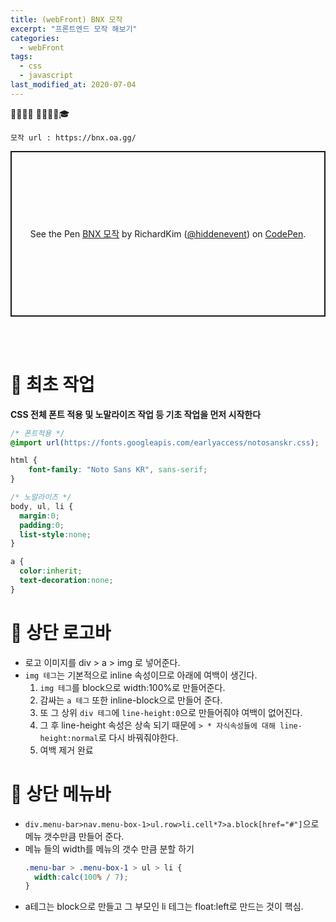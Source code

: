 ```yaml
---
title: (webFront) BNX 모작
excerpt: "프론트엔드 모작 해보기"
categories:
  - webFront 
tags:
  - css
  - javascript
last_modified_at: 2020-07-04
---
```

💼📝🔑⏰ 📙📓📘📒🎓


```
모작 url : https://bnx.oa.gg/
```
<p class="codepen" data-height="350" data-theme-id="dark" data-default-tab="css,result" data-user="hiddenevent" data-slug-hash="bGELqzm" style="height: 265px; box-sizing: border-box; display: flex; align-items: center; justify-content: center; border: 2px solid; margin: 1em 0; padding: 1em;" data-pen-title="BNX 모작">
  <span>See the Pen <a href="https://codepen.io/hiddenevent/pen/bGELqzm">
  BNX 모작</a> by RichardKim (<a href="https://codepen.io/hiddenevent">@hiddenevent</a>)
  on <a href="https://codepen.io">CodePen</a>.</span>
</p>
<script async src="https://static.codepen.io/assets/embed/ei.js"></script>

<br/>
<br/>

# 💼 최초 작업
**CSS 전체 폰트 적용 및 노말라이즈 작업 등 기초 작업을 먼저 시작한다**
~~~css
/* 폰트적용 */
@import url(https://fonts.googleapis.com/earlyaccess/notosanskr.css);

html {
    font-family: "Noto Sans KR", sans-serif;
}

/* 노말라이즈 */
body, ul, li {
  margin:0;
  padding:0;
  list-style:none;
}

a {
  color:inherit;
  text-decoration:none;
}
~~~

# 💼 상단 로고바
- 로고 이미지를 div > a > img 로 넣어준다.
- `img 테그`는 기본적으로 inline 속성이므로 아래에 여백이 생긴다.
  1. `img 테그`를 block으로 width:100%로 만들어준다.
  1. 감싸는 `a 테그` 또한 inline-block으로 만들어 준다.
  1. 또 그 상위 `div 테그`에 `line-height:0`으로 만들어줘야 여백이 없어진다.
  1. 그 후 line-height 속성은 상속 되기 때문에 `> * 자식속성들에 대해 line-height:normal`로 다시 바꿔줘야한다.
  1. 여백 제거 완료

# 💼 상단 메뉴바
- `div.menu-bar>nav.menu-box-1>ul.row>li.cell*7>a.block[href="#"]`으로 메뉴 갯수만큼 만들어 준다.
- 메뉴 들의 width를 메뉴의 갯수 만큼 분할 하기
  ~~~css
  .menu-bar > .menu-box-1 > ul > li {
    width:calc(100% / 7);
  }
  ~~~
- a테그는 block으로 만들고 그 부모인 li 테그는 float:left로 만드는 것이 핵심.

